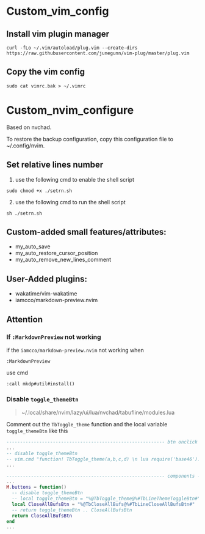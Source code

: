 # Custom_vim_config

## Install vim plugin manager

``` shell
curl -fLo ~/.vim/autoload/plug.vim --create-dirs https://raw.githubusercontent.com/junegunn/vim-plug/master/plug.vim
```

## Copy the vim config

``` shell
sudo cat vimrc.bak > ~/.vimrc
```

# Custom_nvim_configure

Based on nvchad.

To restore the backup configuration, copy this configuration file to ~/.config/nvim.

## Set relative lines number

1. use the following cmd to enable the shell script

``` shell
sudo chmod +x ./setrn.sh
```

2. use the following cmd to run the shell script

``` shell
sh ./setrn.sh
```

## Custom-added small features/attributes:

* my_auto_save
* my_auto_restore_cursor_position
* my_auto_remove_new_lines_comment

## User-Added plugins:

* wakatime/vim-wakatime
* iamcco/markdown-preview.nvim

## Attention

### If `:MarkdownPreview` not working

if the `iamcco/markdown-preview.nvim`  not working when 
``` vim
:MarkdownPreview
```
use cmd
``` vim
:call mkdp#util#install()
```

### Disable `toggle_themeBtn`

> ~/.local/share/nvim/lazy/ui/lua/nvchad/tabufline/modules.lua

Comment out the `TbToggle_theme` function and the local variable `toggle_themeBtn` like this

``` lua
---------------------------------------------------------- btn onclick functions -------------------------------------------------
...
-- disable toggle_themeBtn
-- vim.cmd "function! TbToggle_theme(a,b,c,d) \n lua require('base46').toggle_theme() \n endfunction"
...

---------------------------------------------------------- components ------------------------------------------------------------
...
M.buttons = function()
  -- disable toggle_themeBtn
  -- local toggle_themeBtn = "%@TbToggle_theme@%#TbLineThemeToggleBtn#" .. vim.g.toggle_theme_icon .. "%X"
  local CloseAllBufsBtn = "%@TbCloseAllBufs@%#TbLineCloseAllBufsBtn#" .. " 󰅖 " .. "%X"
  -- return toggle_themeBtn .. CloseAllBufsBtn
  return CloseAllBufsBtn
end
...
```
